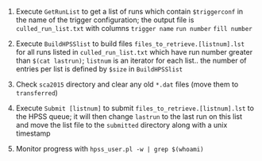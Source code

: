1. Execute `GetRunList` to get a list of runs which contain `$triggerconf` in the
   name of the trigger configuration; the output file is `culled_run_list.txt` with
   columns `trigger name` `run number` `fill number`

2. Execute `BuildHPSSlist` to build files `files_to_retrieve.[listnum].lst` for all runs 
   listed in `culled_run_list.txt` which have run number greater than `$(cat lastrun)`;
   `listnum` is an iterator for each list.. the number of entries per list is defined
   by `$size` in `BuildHPSSlist`

3. Check `sca2015` directory and clear any old `*.dat` files (move them to `transferred`)

4. Execute `Submit [listnum]` to submit `files_to_retrieve.[listnum].lst` to the HPSS
   queue; it will then change `lastrun` to the last run on this list and move the list file
   to the `submitted` directory along with a unix timestamp

5. Monitor progress with `hpss_user.pl -w | grep $(whoami)`
